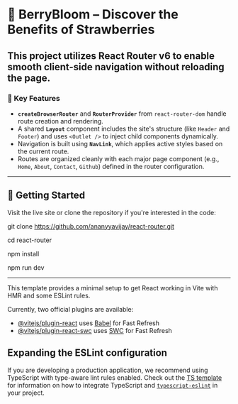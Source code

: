 # 🍓 BerryBloom – Discover the Benefits of Strawberries

This project utilizes **React Router v6** to enable smooth client-side navigation without reloading the page.
---
### 📌 Key Features

- **`createBrowserRouter`** and **`RouterProvider`** from `react-router-dom` handle route creation and rendering.
- A shared **`Layout`** component includes the site's structure (like `Header` and `Footer`) and uses `<Outlet />` to inject child components dynamically.
- Navigation is built using **`NavLink`**, which applies active styles based on the current route.
- Routes are organized cleanly with each major page component (e.g., `Home`, `About`, `Contact`, `Github`) defined in the router configuration.
---

## 🚀 Getting Started

Visit the live site or clone the repository if you're interested in the code:

git clone https://github.com/ananyyavijay/react-router.git

cd react-router

npm install

npm run dev

---

This template provides a minimal setup to get React working in Vite with HMR and some ESLint rules.

Currently, two official plugins are available:

- [@vitejs/plugin-react](https://github.com/vitejs/vite-plugin-react/blob/main/packages/plugin-react) uses [Babel](https://babeljs.io/) for Fast Refresh
- [@vitejs/plugin-react-swc](https://github.com/vitejs/vite-plugin-react/blob/main/packages/plugin-react-swc) uses [SWC](https://swc.rs/) for Fast Refresh

## Expanding the ESLint configuration

If you are developing a production application, we recommend using TypeScript with type-aware lint rules enabled. Check out the [TS template](https://github.com/vitejs/vite/tree/main/packages/create-vite/template-react-ts) for information on how to integrate TypeScript and [`typescript-eslint`](https://typescript-eslint.io) in your project.
